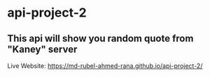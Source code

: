 # api-project-2
## This api will show you random quote from "Kaney" server
Live Website: https://md-rubel-ahmed-rana.github.io/api-project-2/
